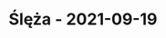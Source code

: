---
description: Zdjęcia z wejścia na Ślężę
featured_image: IMG_20210728_161752934_HDR.jpg
keywords: [Photos, Mountains]
title: Ślęża - 2021-09-19
weight: 1
menus: "main"
featured: false
--- 